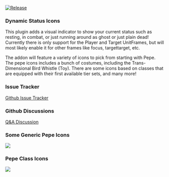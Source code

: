 [![Release](https://github.com/Repooc/ElvUI_DynamicStatusIcons/actions/workflows/release.yml/badge.svg)](https://github.com/Repooc/ElvUI_DynamicStatusIcons/actions/workflows/release.yml)

### Dynamic Status Icons
This plugin adds a visual indicator to show your current status such as resting, in combat, or just running around as ghost or just plain dead! Currently there is only support for the Player and Target UnitFrames, but will most likely enable it for other frames like focus, targettarget, etc.

The addon will feature a variety of icons to pick from starting with Pepe. The pepe icons includes a bunch of costumes, including the Trans-Dimensional Bird Whistle (Toy). There are some icons based on classes that are equipped with their first available tier sets, and many more!

### Issue Tracker
[Github Issue Tracker](https://github.com/Repooc/ElvUI_DynamicStatusIcons/issues "Github Issues")

### Github Discussions
[Q&A Discussion](https://github.com/Repooc/ElvUI_DynamicStatusIcons/discussions/categories/q-a "Q&A Discussion")

### Some Generic Pepe Icons
![](https://repooc.github.io/ElvUI_DynamicStatusIcons/images/Default.png)
### Pepe Class Icons
![](https://repooc.github.io/ElvUI_DynamicStatusIcons/images/Classes.png)
